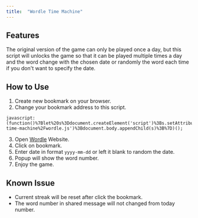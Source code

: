 ```yaml
---
title:  "Wordle Time Machine"
---
```


## Features

The original version of the game can only be played once a day, but this script will unlocks the game so that it can be played multiple times a day and the word change with the chosen date or randomly the word each time if you don't want to specify the date.

## How to Use

1. Create new bookmark on your browser.
2. Change your bookmark address to this script.
```
javascript:(function()%7Blet%20s%3Ddocument.createElement('script')%3Bs.setAttribute('src'%2C'https%3A%2F%2Fipao.github.io%2Fwordle-time-machine%2Fwordle.js')%3Bdocument.body.appendChild(s)%3B%7D)();
```
3. Open [Wordle](https://www.powerlanguage.co.uk/wordle/) Website.
4. Click on bookmark.
5. Enter date in format `yyyy-mm-dd` or left it blank to random the date.
6. Popup will show the word number.
7. Enjoy the game.

## Known Issue

- Current streak will be reset after click the bookmark.
- The word number in shared message will not changed from today number.
